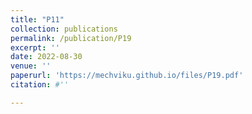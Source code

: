 ```yaml
---
title: "P11"
collection: publications
permalink: /publication/P19
excerpt: ''
date: 2022-08-30
venue: ''
paperurl: 'https://mechviku.github.io/files/P19.pdf'
citation: #''

---
```


[Download paper here]: (https://mechviku.github.io/files/P19.pdf)






